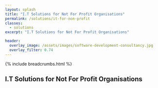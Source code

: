 ```yaml
---
layout: splash
title: "I.T Solutions for Not For Profit Organisations"
permalink: /solutions/it-for-non-profit
classes:
  - solutions
excerpt: "I.T Solutions for Not For Profit Organisations"

header:
  overlay_image: /assets/images/software-development-consultancy.jpg
  overlay_filter: 0.74
---
```



{% include breadcrumbs.html %}

## I.T Solutions for Not For Profit Organisations